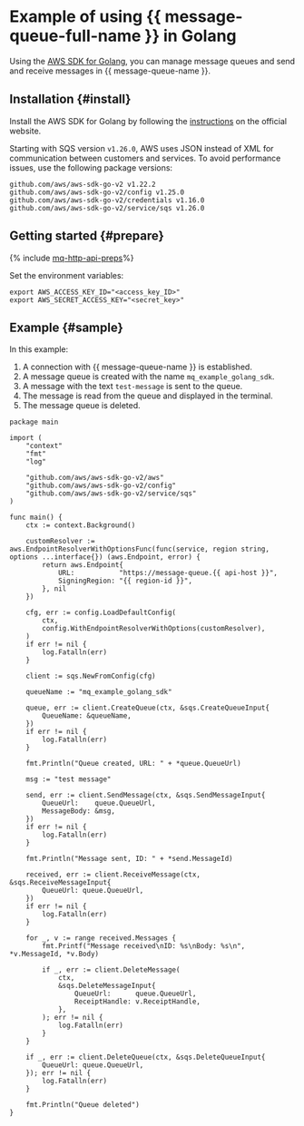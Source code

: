 # Example of using {{ message-queue-full-name }} in Golang

Using the [AWS SDK for Golang](https://aws.amazon.com/sdk-for-go/), you can manage message queues and send and receive messages in {{ message-queue-name }}.

## Installation {#install}

Install the AWS SDK for Golang by following the [instructions](https://aws.amazon.com/sdk-for-go/) on the official website.

Starting with SQS version `v1.26.0`, AWS uses JSON instead of XML for communication between customers and services.
To avoid performance issues, use the following package versions:
```
github.com/aws/aws-sdk-go-v2 v1.22.2
github.com/aws/aws-sdk-go-v2/config v1.25.0
github.com/aws/aws-sdk-go-v2/credentials v1.16.0
github.com/aws/aws-sdk-go-v2/service/sqs v1.26.0
```

## Getting started {#prepare}

{% include [mq-http-api-preps](../_includes_service/mq-http-api-preps-sdk.md)%}

Set the environment variables:

```
export AWS_ACCESS_KEY_ID="<access_key_ID>"
export AWS_SECRET_ACCESS_KEY="<secret_key>"
```

## Example {#sample}

In this example:

1. A connection with {{ message-queue-name }} is established.
1. A message queue is created with the name `mq_example_golang_sdk`.
1. A message with the text `test-message` is sent to the queue.
1. The message is read from the queue and displayed in the terminal.
1. The message queue is deleted.

```golang
package main

import (
	"context"
	"fmt"
	"log"

	"github.com/aws/aws-sdk-go-v2/aws"
	"github.com/aws/aws-sdk-go-v2/config"
	"github.com/aws/aws-sdk-go-v2/service/sqs"
)

func main() {
	ctx := context.Background()

	customResolver := aws.EndpointResolverWithOptionsFunc(func(service, region string, options ...interface{}) (aws.Endpoint, error) {
		return aws.Endpoint{
			URL:           "https://message-queue.{{ api-host }}",
			SigningRegion: "{{ region-id }}",
		}, nil
	})

	cfg, err := config.LoadDefaultConfig(
		ctx,
		config.WithEndpointResolverWithOptions(customResolver),
	)
	if err != nil {
		log.Fatalln(err)
	}

	client := sqs.NewFromConfig(cfg)

	queueName := "mq_example_golang_sdk"

	queue, err := client.CreateQueue(ctx, &sqs.CreateQueueInput{
		QueueName: &queueName,
	})
	if err != nil {
		log.Fatalln(err)
	}

	fmt.Println("Queue created, URL: " + *queue.QueueUrl)

	msg := "test message"

	send, err := client.SendMessage(ctx, &sqs.SendMessageInput{
		QueueUrl:    queue.QueueUrl,
		MessageBody: &msg,
	})
	if err != nil {
		log.Fatalln(err)
	}

	fmt.Println("Message sent, ID: " + *send.MessageId)

	received, err := client.ReceiveMessage(ctx, &sqs.ReceiveMessageInput{
		QueueUrl: queue.QueueUrl,
	})
	if err != nil {
		log.Fatalln(err)
	}

	for _, v := range received.Messages {
		fmt.Printf("Message received\nID: %s\nBody: %s\n", *v.MessageId, *v.Body)

		if _, err := client.DeleteMessage(
			ctx,
			&sqs.DeleteMessageInput{
				QueueUrl:      queue.QueueUrl,
				ReceiptHandle: v.ReceiptHandle,
			},
		); err != nil {
			log.Fatalln(err)
		}
	}

	if _, err := client.DeleteQueue(ctx, &sqs.DeleteQueueInput{
		QueueUrl: queue.QueueUrl,
	}); err != nil {
		log.Fatalln(err)
	}

	fmt.Println("Queue deleted")
}
```
